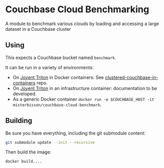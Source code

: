 # Couchbase Cloud Benchmarking

A module to benchmark various clouds by loading and accessing a large dataset in a Couchbase cluster

## Using

This expects a Couchbase bucket named `benchmark`.

It can be run in a variety of environments:

- On [Joyent Triton](https://www.joyent.com/) in Docker containers: See [clustered-couchbase-in-containers](https://github.com/misterbisson/clustered-couchbase-in-containers) repo.
- On [Joyent Triton](https://www.joyent.com/) in an infrastructure container: documentation to be developed.
- As a generic Docker container `docker run -e $COUCHBASE_HOST -it misterbisson/couchbase-cloud-benchmark`.


## Building

Be sure you have everything, including the git submodule content:

```bash
git submodule update --init --recursive
```

Then build the image:

```bash
docker build....
```